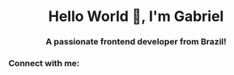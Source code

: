 <h1 align="center">Hello World 👋, I'm Gabriel</h1>
<h3 align="center">A passionate frontend developer from Brazil!</h3>

<h3 align="left">Connect with me:</h3>
<p align="left">
</p>

